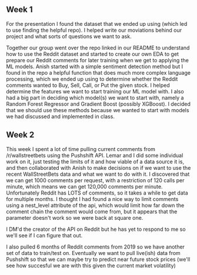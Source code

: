 ## Week 1

For the presentation I found the dataset that we ended up using (which led to use finding the helpful repo). I helped write our moviations behind our project and what sorts of questions we want to ask.

Together our group went over the repo linked in our README to understand how to use the Reddit dataset and started to create our own EDA to get prepare our Reddit comments for later training when we get to applying the ML models. Anish started with a simple sentiment detection method but I found in the repo a helpful function that does much more complex language processing, which we ended up using to determine whether the Reddit comments wanted to Buy, Sell, Call, or Put the given stock. I helped determine the features we want to start training our ML model with. I also had a big part in deciding which model(s) we want to start with, namely a Random Forest Regressor and Gradient Boost (possibly XGBoost). I decided that we should use these methods because we wanted to start with models we had discussed and implemented in class.


## Week 2

This week I spent a lot of time pulling current comments from /r/wallstreetbets using the Pushshift API. Lemar and I did some individual work on it, just testing the limits of it and how viable of a data source it is, and then collaborated with Anish to make decisions on if we want to use the recent WallStreetBets data and what we want to do with it. I discovered that we can get 1000 comments per request, with a restriction of 120 calls per minute, which means we can get 120,000 comments per minute. Unfortunately Reddit has LOTS of comments, so it takes a while to get data for multiple months. I thought I had found a nice way to limit comments using a nest_level attribute of the api, which would limit how far down the comment chain the comment would come from, but it appears that the parameter doesn't work so we were back at square one.

I DM'd the creator of the API on Reddit but he has yet to respond to me so we'll see if I can figure that out.

I also pulled 6 months of Reddit comments from 2019 so we have another set of data to train/test on. Eventually we want to pull live(ish) data from Pushshift so that we can maybe try to predict near future stock prices (we'll see how succesful we are with this given the current market volatility)
